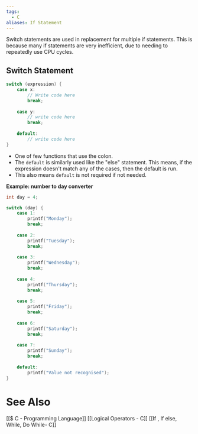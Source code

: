 ```yaml
---
tags:
  - C
aliases: If Statement
---
```


Switch statements are used in replacement for multiple if statements. This is because many if statements are very inefficient, due to needing to repeatedly use CPU cycles.

## Switch Statement 
```c showlinenumbers
switch (expression) {
	case x:
		// Write code here
		break;
	
	case y:
		// write code here
		break;
	
	default:
		// write code here
}
```
- One of few functions that use the colon.
- The `default` is similarly used like the "else" statement. This means, if the expression doesn't match any of the cases, then the default is run.
- This also means `default` is not required if not needed.

**Example: number to day converter**
```c showlinenumbers
int day = 4;

switch (day) {
	case 1:
		printf("Monday");
		break;
	
	case 2:
		printf("Tuesday");
		break;
	
	case 3:
		printf("Wednesday");
		break;
	
	case 4:
		printf("Thursday");
		break;
	
	case 5:
		printf("Friday");
		break;
	
	case 6:
		printf("Saturday");
		break;
	
	case 7:
		printf("Sunday");
		break;
	
	default:
		printf("Value not recognised");
}
```

# See Also
[[$ C - Programming Language]]
[[Logical Operators - C]]
[[If , If else, While, Do While- C]]